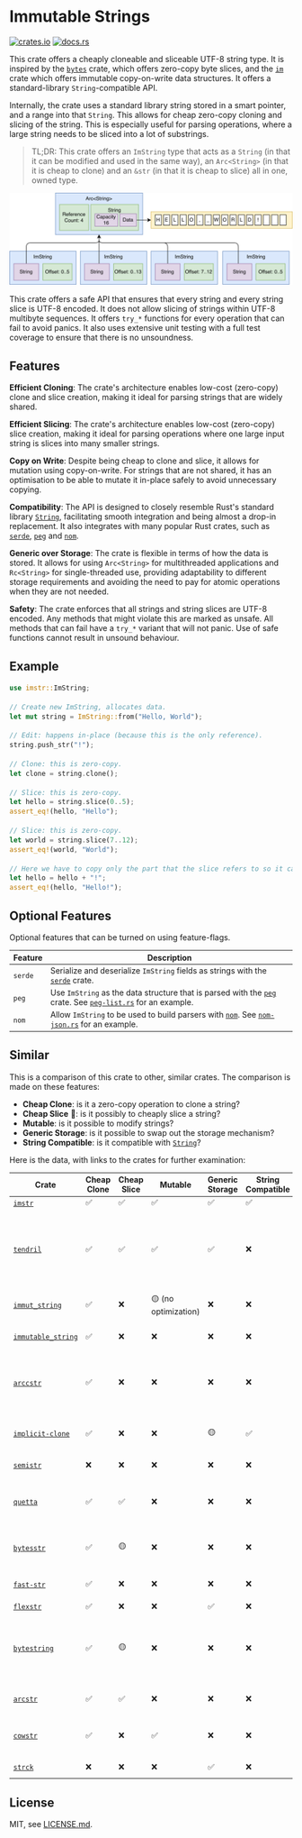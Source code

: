 # Immutable Strings

[![crates.io](https://img.shields.io/crates/v/imstr.svg)](https://crates.io/crates/imstr)
[![docs.rs](https://img.shields.io/docsrs/imstr)](https://docs.rs/imstr)

This crate offers a cheaply cloneable and sliceable UTF-8 string type. It is
inspired by the [`bytes`] crate, which offers zero-copy byte slices, and the
[`im`] crate which offers immutable copy-on-write data structures. It offers
a standard-library `String`-compatible API.

Internally, the crate uses a standard library string stored in a smart pointer,
and a range into that `String`.  This allows for cheap zero-copy cloning and
slicing of the string. This is especially useful for parsing operations, where
a large string needs to be sliced into a lot of substrings. 

> TL;DR: This crate offers an `ImString`
> type that acts as a `String` (in that it can be modified and used in the same
> way), an `Arc<String>` (in that it is cheap to clone) and an `&str` (in that
> it is cheap to slice) all in one, owned type.

![Diagram of ImString Internals](diagram.png)

This crate offers a safe API that ensures that every string and every string
slice is UTF-8 encoded. It does not allow slicing of strings within UTF-8
multibyte sequences. It offers `try_*` functions for every operation that can
fail to avoid panics. It also uses extensive unit testing with a full test
coverage to ensure that there is no unsoundness.

## Features

**Efficient Cloning**: The crate's architecture enables low-cost (zero-copy)
clone and slice creation, making it ideal for parsing strings that are widely
shared.

**Efficient Slicing**: The crate's architecture enables low-cost (zero-copy)
slice creation, making it ideal for parsing operations where one large input
string is slices into many smaller strings.

**Copy on Write**: Despite being cheap to clone and slice, it allows for
mutation using copy-on-write. For strings that are not shared, it has an
optimisation to be able to mutate it in-place safely to avoid unnecessary
copying.

**Compatibility**: The API is designed to closely resemble Rust's standard
library [`String`], facilitating smooth integration and being almost a drop-in
replacement. It also integrates with many popular Rust crates, such as
[`serde`], [`peg`] and [`nom`].

**Generic over Storage**: The crate is flexible in terms of how the data is
stored.  It allows for using `Arc<String>` for multithreaded applications and
`Rc<String>` for single-threaded use, providing adaptability to different
storage requirements and avoiding the need to pay for atomic operations when
they are not needed.

**Safety**: The crate enforces that all strings and string slices are UTF-8
encoded. Any methods that might violate this are marked as unsafe. All methods
that can fail have a `try_*` variant that will not panic. Use of safe functions
cannot result in unsound behaviour.

## Example

```rust
use imstr::ImString;

// Create new ImString, allocates data.
let mut string = ImString::from("Hello, World");

// Edit: happens in-place (because this is the only reference).
string.push_str("!");

// Clone: this is zero-copy.
let clone = string.clone();

// Slice: this is zero-copy.
let hello = string.slice(0..5);
assert_eq!(hello, "Hello");

// Slice: this is zero-copy.
let world = string.slice(7..12);
assert_eq!(world, "World");

// Here we have to copy only the part that the slice refers to so it can be modified.
let hello = hello + "!";
assert_eq!(hello, "Hello!");
```

## Optional Features

Optional features that can be turned on using feature-flags.

| Feature | Description |
| --- | --- |
| `serde` | Serialize and deserialize `ImString` fields as strings with the [`serde`] crate. |
| `peg` | Use `ImString` as the data structure that is parsed with the [`peg`] crate. See [`peg-list.rs`](examples/peg-list.rs) for an example. |
| `nom` | Allow `ImString` to be used to build parsers with [`nom`]. See [`nom-json.rs`](examples/nom-json.rs) for an example. |

## Similar

This is a comparison of this crate to other, similar crates. The comparison is
made on these features:

- **Cheap Clone**: is it a zero-copy operation to clone a string?
- **Cheap Slice** 🍕: is it possibly to cheaply slice a string?
- **Mutable**: is it possible to modify strings?
- **Generic Storage**: is it possible to swap out the storage mechanism?
- **String Compatible**: is it compatible with [`String`]?

Here is the data, with links to the crates for further examination:

| Crate | Cheap Clone| Cheap Slice | Mutable | Generic Storage | String Compatible | Notes |
| --- | --- | --- | --- | --- | --- | --- |
| [`imstr`] | ✅ | ✅ | ✅ | ✅ | ✅ | This crate. |
| [`tendril`] |✅|✅|✅|✅|❌| Complex implementation. API not quite compatible with [`String`], but otherwise closest to what this crate does. |
| [`immut_string`] |✅|❌| 🟡 (no optimization) |❌|❌| Simply a wrapper around `Arc<String>`. |
| [`immutable_string`] |✅|❌|❌|❌|❌| Wrapper around `Arc<str>`. |
| [`arccstr`] |✅|❌|❌|❌|❌| Not UTF-8 (Null-terminated C string). Hand-written `Arc` implementation. |
| [`implicit-clone`] |✅|❌|❌|🟡|✅| Immutable string library. Has `sync` and `unsync` variants. |
| [`semistr`] |❌|❌|❌|❌|❌| Stores short strings inline. |
| [`quetta`] |✅|✅|❌|❌|❌| Wrapper around `Arc<String>` that can be sliced. |
| [`bytesstr`] |✅|🟡|❌|❌|❌| Wrapper around `Bytes`. Cannot be directly sliced. |
| [`fast-str`] |✅|❌|❌|❌|❌| Looks like there could be some unsafety. |
| [`flexstr`] |✅|❌|❌|✅|❌| |
| [`bytestring`] |✅|🟡|❌|❌|❌| Wrapper around `Bytes`. Used by `actix`. Can be indirectly sliced using `slice_ref()`. |
| [`arcstr`] |✅|✅|❌|❌|❌| Can store string literal as `&'static str`. |
| [`cowstr`] |✅|❌|✅|❌|❌| Reimplements `Arc`, custom allocation strategy. |
| [`strck`] |❌|❌|❌|✅|❌| Typechecked string library. |

## License

MIT, see [LICENSE.md](LICENSE.md).

[`imstr`]: https://crates.io/crates/imstr
[`tendril`]: https://crates.io/crates/tendril
[`immut_string`]: https://crates.io/crates/immut_string
[`immutable_string`]: https://crates.io/crates/immutable_string
[`arccstr`]: https://crates.io/crates/arccstr
[`implicit-clone`]: https://crates.io/crates/implicit-clone
[`semistr`]: https://crates.io/crates/semistr
[`quetta`]: https://crates.io/crates/quetta
[`bytesstr`]: https://crates.io/crates/bytesstr
[`fast-str`]: https://crates.io/crates/fast-str
[`flexstr`]: https://crates.io/crates/flexstr
[`bytestring`]: https://crates.io/crates/bytestring
[`arcstr`]: https://crates.io/crates/arcstr
[`cowstr`]: https://crates.io/crates/cowstr
[`strck`]: https://crates.io/crates/strck
[`String`]: https://doc.rust-lang.org/std/string/struct.String.html
[`bytes`]: https://crates.io/crates/bytes
[`im`]: https://crates.io/crates/im
[`serde`]: https://crates.io/crates/serde
[`peg`]: https://crates.io/crates/peg
[`nom`]: https://crates.io/crates/nom
